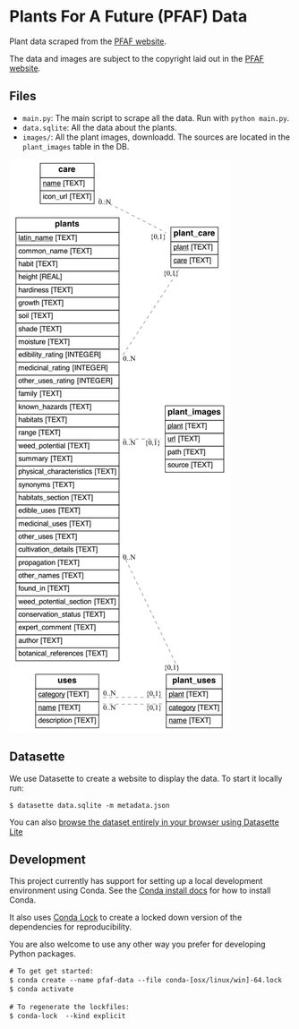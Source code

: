 # Plants For A Future (PFAF) Data

Plant data scraped from the [PFAF website](https://pfaf.org/user/Default.aspx).

The data and images are subject to the copyright laid out in the [PFAF website](https://pfaf.org/user/cmspage.aspx?pageid=136).

## Files

- `main.py`: The main script to scrape all the data. Run with `python main.py`.
- `data.sqlite`: All the data about the plants.
- `images/`: All the plant images, downloadd. The sources are located in the `plant_images` table in the DB.

![ERD database diagram](diagram.png)

## Datasette

We use Datasette to create a website to display the data. To start it locally run:

```console
$ datasette data.sqlite -m metadata.json
```

You can also [browse the dataset entirely in your browser using Datasette Lite](https://lite.datasette.io/?url=https://saulshanabrook.github.io/pfaf-data/data.sqlite#/data/plant_data)

## Development

This project currently has support for setting up a local
development environment using Conda. See the [Conda install docs](https://docs.conda.io/en/latest/miniconda.html#)
for how to install Conda.

It also uses [Conda Lock](https://github.com/conda-incubator/conda-lock)
to create a locked down version of the dependencies for reproducibility.

You are also welcome to use any other way you prefer for developing Python packages.

```console
# To get get started:
$ conda create --name pfaf-data --file conda-[osx/linux/win]-64.lock
$ conda activate

# To regenerate the lockfiles:
$ conda-lock  --kind explicit
```
